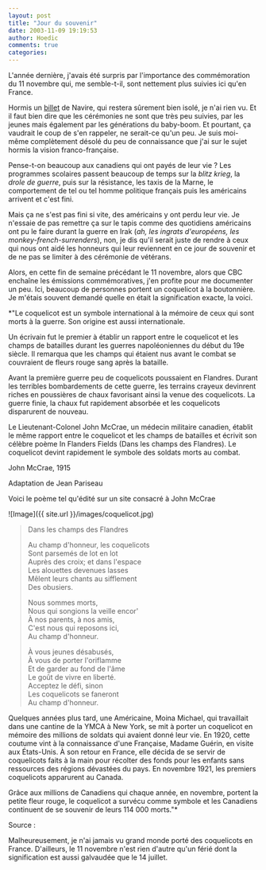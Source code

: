 ```yaml
---
layout: post
title: "Jour du souvenir"
date: 2003-11-09 19:19:53
author: Hoedic
comments: true
categories: 
---
```



L'année dernière, j'avais été surpris par l'importance des commémoration du 11 novembre qui, me semble-t-il, sont nettement plus suivies ici qu'en France.

Hormis un <a href="http://navire.net/archives/actualite/13_million.html" title="1.3 millions">billet</a> de Navire, qui restera sûrement bien isolé, je n'ai rien vu. Et il faut bien dire que les cérémonies ne sont que très peu suivies, par les jeunes mais également par les générations du baby-boom. Et pourtant, ça vaudrait le coup de s'en rappeler, ne serait-ce qu'un peu. Je suis moi-même complètement désolé du peu de connaissance que j'ai sur le sujet hormis la vision franco-française.

Pense-t-on beaucoup aux canadiens qui ont payés de leur vie ? Les programmes scolaires passent beaucoup de temps sur la *blitz krieg*, la *drole de guerre*, puis sur la résistance, les taxis de la Marne, le comportement de tel ou tel homme politique français puis les américains arrivent et c'est fini.

Mais ça ne s'est pas fini si vite, des américains y ont perdu leur vie. Je n'essaie de pas remettre ça sur le tapis comme des quotidiens américains ont pu le faire durant la guerre en Irak (*ah, les ingrats d'européens, les monkey-french-surrenders*), non, je dis qu'il serait juste de rendre à ceux qui nous ont aidé les honneurs qui leur reviennent en ce jour de souvenir et de ne pas se limiter à des cérémonie de vétérans.

Alors, en cette fin de semaine précédant le 11 novembre, alors que CBC enchaîne les émissions commémoratives, j'en profite pour me documenter un peu. Ici, beaucoup de personnes portent un coquelicot à la boutonnière. Je m'étais souvent demandé quelle en était la signification exacte, la voici.

*"Le coquelicot est un symbole international à la mémoire de ceux qui sont morts à la guerre. Son origine est aussi internationale.

Un écrivain fut le premier à établir un rapport entre le coquelicot et les champs de batailles durant les guerres napoléoniennes du début du 19e siècle. Il remarqua que les champs qui étaient nus avant le combat se couvraient de fleurs rouge sang après la bataille.

Avant la première guerre peu de coquelicots poussaient en Flandres. Durant les terribles bombardements de cette guerre, les terrains crayeux devinrent riches en poussières de chaux favorisant ainsi la venue des coquelicots. La guerre finie, la chaux fut rapidement absorbée et les coquelicots disparurent de nouveau.

Le Lieutenant-Colonel John McCrae, un médecin militaire canadien, établit le même rapport entre le coquelicot et les champs de batailles et écrivit son célèbre poème In Flanders Fields (Dans les champs des Flandres). Le coquelicot devint rapidement le symbole des soldats morts au combat.

John McCrae, 1915

Adaptation de
Jean Pariseau

Voici le poème tel qu'édité sur un site consacré à John McCrae

![Image]({{ site.url }}/images/coquelicot.jpg)
<blockquote>
Dans les champs des Flandres

Au champ d'honneur, les coquelicots<br />
Sont parsemés de lot en lot<br />
Auprès des croix; et dans l'espace<br />
Les alouettes devenues lasses<br />
Mêlent leurs chants au sifflement<br />
Des obusiers.

Nous sommes morts,<br />
Nous qui songions la veille encor'<br />
À nos parents, à nos amis,<br />
C'est nous qui reposons ici,<br />
Au champ d'honneur.

À vous jeunes désabusés,<br />
À vous de porter l'oriflamme<br />
Et de garder au fond de l'âme<br />
Le goût de vivre en liberté.<br />
Acceptez le défi, sinon<br />
Les coquelicots se faneront<br />
Au champ d'honneur.
</blockquote>	

Quelques années plus tard, une Américaine, Moina Michael, qui travaillait dans une cantine de la YMCA à New York, se mit à porter un coquelicot en mémoire des millions de soldats qui avaient donné leur vie. En 1920, cette coutume vint à la connaissance d'une Française, Madame Guérin, en visite aux États-Unis. À son retour en France, elle décida de se servir de coquelicots faits à la main pour récolter des fonds pour les enfants sans ressources des régions dévastées du pays. En novembre 1921, les premiers coquelicots apparurent au Canada.

Grâce aux millions de Canadiens qui chaque année, en novembre, portent la petite fleur rouge, le coquelicot a survécu comme symbole et les Canadiens continuent de se souvenir de leurs 114 000 morts."*

Source : 

Malheureusement, je n'ai jamais vu grand monde porté des coquelicots en France. D'ailleurs, le 11 novembre n'est rien d'autre qu'un férié dont la signification est aussi galvaudée que le 14 juillet.